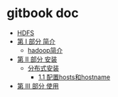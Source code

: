 # gitbook doc
* [HDFS](README.md)
* [第 I 部分 简介]()
  * [hadoop简介](docs/intro.md)
* [第 II 部分 安装]()
  * [分布式安装](docs/install.md)
    * [1.1 配置hosts和hostname]()
* [第 III 部分 使用]()
